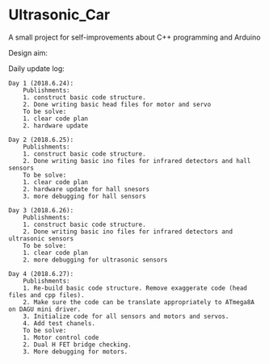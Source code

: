 # Ultrasonic_Car
A small project for self-improvements about C++ programming and Arduino

Design aim:

Daily update log:

	Day 1 (2018.6.24):
		Publishments:
		1. construct basic code structure.
		2. Done writing basic head files for motor and servo
		To be solve:
		1. clear code plan
		2. hardware update
		
	Day 2 (2018.6.25):
		Publishments:
		1. construct basic code structure.
		2. Done writing basic ino files for infrared detectors and hall sensors
		To be solve:
		1. clear code plan
		2. hardware update for hall snesors
		3. more debugging for hall sensors
		
	Day 3 (2018.6.26):
		Publishments:
		1. construct basic code structure.
		2. Done writing basic ino files for infrared detectors and ultrasonic sensors
		To be solve:
		1. clear code plan
		2. more debugging for ultrasonic sensors
	
	Day 4 (2018.6.27):
		Publishments:
		1. Re-build basic code structure. Remove exaggerate code (head files and cpp files).
		2. Make sure the code can be translate appropriately to ATmega8A on DAGU mini driver.
		3. Initialize code for all sensors and motors and servos.
		4. Add test chanels.
		To be solve:
		1. Motor control code
		2. Dual H FET bridge checking.
		3. More debugging for motors.
